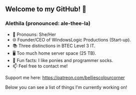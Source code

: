 ## Welcome to my GitHub! 💜

### Alethila (pronounced: ale-thee-la)

- 💖 Pronouns: She/Her
- 🌐 Founder/CEO of WindowsLogic Productions (Start-up).
- 📚 Three distinctions in BTEC Level 3 IT.
- 🖥️ Too much home server space (25 TB).
- 💛 Fun facts: I like ponies and programmer socks.
- 📫 Feel free to contact me!

Support me here: https://patreon.com/belliescolourcorner

Below you can see a list of things I'm currently working on!
